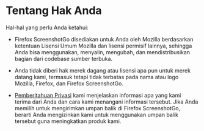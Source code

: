 # Tentang Hak Anda

Hal-hal yang perlu Anda ketahui:

* Firefox ScreenshotGo disediakan untuk Anda oleh Mozilla berdasarkan ketentuan Lisensi Umum Mozilla dan lisensi permisif lainnya, sehingga Anda bisa menggunakan, menyalin, mengubah, dan mendistribusikan bagian dari codebase sumber terbuka. 

* Anda tidak diberi hak merek dagang atau lisensi apa pun untuk merek datang kami, termasuk tetapi tidak terbatas pada nama atau logo Mozilla, Firefox, dan Firefox ScreenshotGo. 

* [Pemberitahuan Privasi](LINK) kami menjelaskan informasi apa yang kami terima dari Anda dan cara kami menangani informasi tersebut.
Jika Anda memilih untuk mengirimkan umpan balik di Firefox ScreenshotGo, berarti Anda mengizinkan kami untuk menggunakan umpan balik tersebut guna meningkatkan produk kami.
